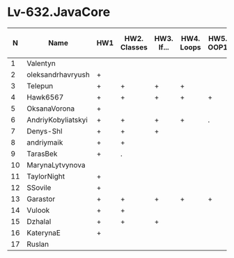 # Lv-632.JavaCore


N|Name| HW1 | HW2. Classes|HW3. If...|HW4. Loops|HW5. OOP1 |HW6. OOP2 |HW7. Inner classes| HW8. Collection | HW9. String|HW10. Exception|HW11. Thread. IO|HW12. Java8
--|--|--|--|--|--|--|--|--|--|--|--|--|--
1|Valentyn|||||||||||||
2|oleksandrhavryush|+||||||||||||
3|Telepun|+|+|+|+|||||||||
4|Hawk6567|+|+|+|+|+||||||||
5|OksanaVorona|+||||||||||||
6|AndriyKobyliatskyi|+|+|+|+|.||||||||
7|Denys-Shl|+|+|+||||||||||
8|andriymaik|+|+|||||||||||
9|TarasBek|+|.|||||||||||
10|MarynaLytvynova|||||||||||||
11|TaylorNight|+||||||||||||
12|SSovile|+||||||||||||
13|Garastor|+|+|+|+|+||||||||
14|Vulook|+|+|||||||||||
15|Dzhalal|+|+|+||||||||||
16|KaterynaE|+||||||||||||
17|Ruslan|||||||||||||
